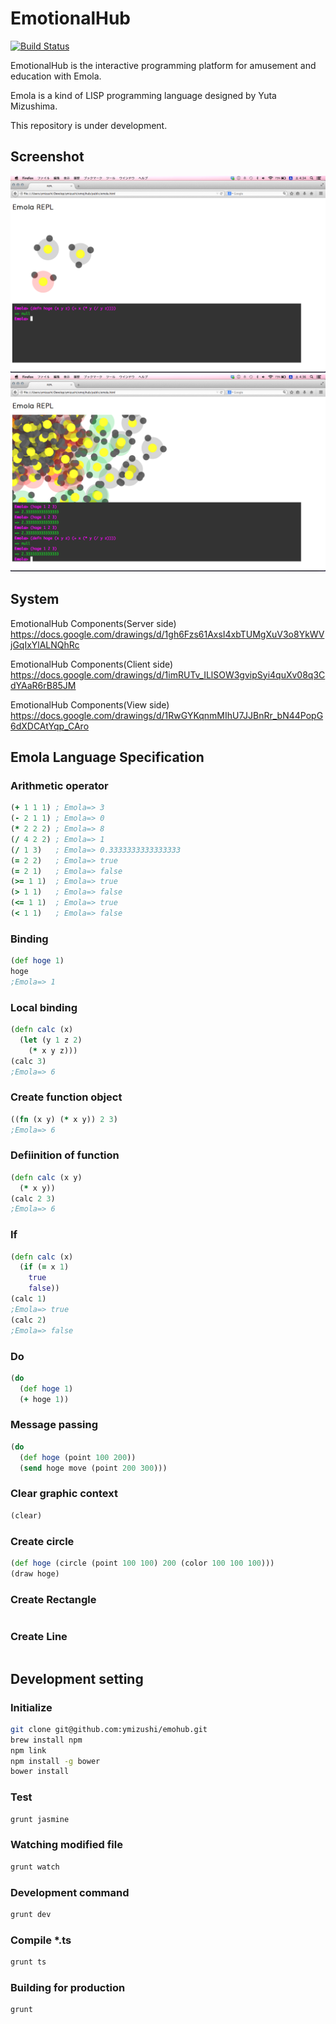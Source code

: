 # EmotionalHub
[![Build Status](https://travis-ci.org/ymizushi/EmotionalHub.png?branch=master)](https://travis-ci.org/ymizushi/EmotionalHub)

EmotionalHub is the interactive programming platform for amusement and education with Emola.

Emola is a kind of LISP programming language designed by Yuta Mizushima.

This repository is under development.

## Screenshot
![alt text](https://github.com/ymizushi/EmotionalHub/blob/master/description/screenshot.png "Screenshot1")
![alt text](https://github.com/ymizushi/EmotionalHub/blob/master/description/screenshot2.png "Screenshot2")

## System
EmotionalHub Components(Server side)
https://docs.google.com/drawings/d/1gh6Fzs61AxsI4xbTUMgXuV3o8YkWVjGqIxYlALNQhRc

EmotionalHub Components(Client side)
https://docs.google.com/drawings/d/1imRUTv_ILlSOW3gvipSyi4quXv08q3CdYAaR6rB85JM

EmotionalHub Components(View side)
https://docs.google.com/drawings/d/1RwGYKqnmMIhU7JJBnRr_bN44PopG6dXDCAtYqp_CAro

## Emola Language Specification

### Arithmetic operator    
```clojure
(+ 1 1 1) ; Emola=> 3
(- 2 1 1) ; Emola=> 0
(* 2 2 2) ; Emola=> 8
(/ 4 2 2) ; Emola=> 1
(/ 1 3)   ; Emola=> 0.3333333333333333 
(= 2 2)   ; Emola=> true 
(= 2 1)   ; Emola=> false 
(>= 1 1)  ; Emola=> true 
(> 1 1)   ; Emola=> false 
(<= 1 1)  ; Emola=> true 
(< 1 1)   ; Emola=> false 
```

### Binding
```clojure
(def hoge 1)
hoge
;Emola=> 1
```

### Local binding
```clojure
(defn calc (x)
  (let (y 1 z 2)
    (* x y z)))
(calc 3)
;Emola=> 6
```

### Create function object
```clojure
((fn (x y) (* x y)) 2 3)
;Emola=> 6
```

### Defiinition of function
```clojure
(defn calc (x y)
  (* x y))
(calc 2 3)
;Emola=> 6
```


### If
```clojure
(defn calc (x)
  (if (= x 1)
    true
    false))
(calc 1)
;Emola=> true
(calc 2)
;Emola=> false
```

### Do
```clojure
(do 
  (def hoge 1)
  (+ hoge 1))
```

### Message passing
```clojure
(do
  (def hoge (point 100 200))
  (send hoge move (point 200 300)))
```

### Clear graphic context
```clojure
(clear)
```

### Create circle
```clojure
(def hoge (circle (point 100 100) 200 (color 100 100 100)))
(draw hoge)
```

### Create Rectangle
```clojure
```

### Create Line
```clojure
```

## Development setting

### Initialize
```sh
git clone git@github.com:ymizushi/emohub.git
brew install npm
npm link
npm install -g bower
bower install
```

### Test
```sh
grunt jasmine
```

### Watching modified file
```sh
grunt watch
```

### Development command
```sh
grunt dev
```

### Compile *.ts
```sh
grunt ts
```

### Building for production
```sh
grunt
```
